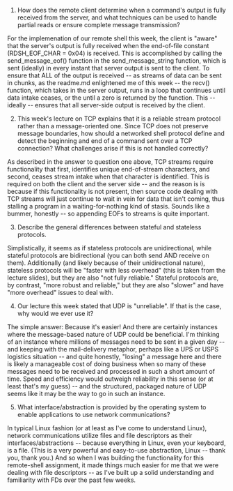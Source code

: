 1. How does the remote client determine when a command's output is fully received from the server, and what techniques can be used to handle partial reads or ensure complete message transmission?

For the implemenation of our remote shell this week, the client is "aware" that the server's output is fully received when the end-of-file constant (RDSH_EOF_CHAR = 0x04) is received. This is accomplished by calling the send_message_eof() function in the send_message_string function, which is sent (ideally) in every instant that server output is sent to the client. To ensure that ALL of the output is received -- as streams of data can be sent in chunks, as the readme.md enlightened me of this week -- the recv() function, which takes in the server output, runs in a loop that continues until data intake ceases, or the until a zero is returned by the function. This -- ideally -- ensures that all server-side output is received by the client. 

2. This week's lecture on TCP explains that it is a reliable stream protocol rather than a message-oriented one. Since TCP does not preserve message boundaries, how should a networked shell protocol define and detect the beginning and end of a command sent over a TCP connection? What challenges arise if this is not handled correctly?

As described in the answer to question one above, TCP streams require functionality that first, identifies unique end-of-stream characters, and second, ceases stream intake when that character is identified. This is required on both the client and the server side -- and the reason is is because if this functionality is not present, then source code dealing with TCP streams will just continue to wait in vein for data that isn't coming, thus stalling a program in a waiting-for-nothing kind of stasis. Sounds like a bummer, honestly -- so appending EOFs to streams is quite important. 

3. Describe the general differences between stateful and stateless protocols.

Simplistically, it seems as if stateless protocols are unidirectional, while stateful protocols are bidirectional (you can both send AND receive on them). Additionally (and likely because of their unidirectional nature), stateless protocols will be "faster with less overhead" (this is taken from the lecture slides), but they are also "not fully reliable." Stateful protocols are, by contrast, "more robust and reliable," but they are also "slower" and have "more overhead" issues to deal with. 

4. Our lecture this week stated that UDP is "unreliable". If that is the case, why would we ever use it?

The simple answer: Because it's easier! And there are certainly instances where the message-based nature of UDP could be beneficial. I'm thinking of an instance where millions of messages need to be sent in a given day -- and keeping with the mail-delivery metaphor, perhaps like a UPS or USPS logistics situation -- and quite honestly, "losing" a message here and there is likely a manageable cost of doing business when so many of these messages need to be received and processed in such a short amount of time. Speed and efficiency would outweigh reliability in this sense (or at least that's my guess) -- and the structured, packaged nature of UDP seems like it may be the way to go in such an instance. 

5. What interface/abstraction is provided by the operating system to enable applications to use network communications?

In typical Linux fashion (or at least as I've come to understand Linux), network communications utilize files and file descriptors as their interfaces/abstractions -- because everything in Linux, even your keyboard, is a file. (This is a very powerful and easy-to-use abstraction, Linux -- thank you, thank you.) And so when I was building the functionality for this remote-shell assignment, it made things much easier for me that we were dealing with file descriptors -- as I've built up a solid understanding and familiarity with FDs over the past few weeks. 